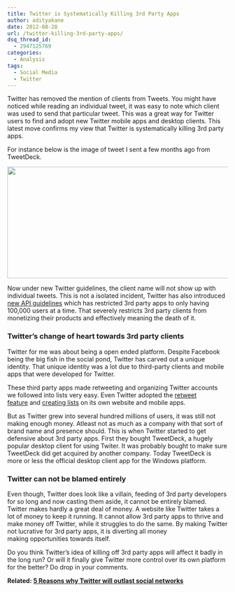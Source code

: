 ```yaml
---
title: Twitter is Systematically Killing 3rd Party Apps
author: adityakane
date: 2012-08-28
url: /twitter-killing-3rd-party-apps/
dsq_thread_id:
  - 2947125769
categories:
  - Analysis
tags:
  - Social Media
  - Twitter
---
```

Twitter has removed the mention of clients from Tweets. You might have noticed while reading an individual tweet, it was easy to note which client was used to send that particular tweet. This was a great way for Twitter users to find and adopt new Twitter mobile apps and desktop clients. This latest move confirms my view that Twitter is systematically killing 3rd party apps.

For instance below is the image of tweet I sent a few months ago from TweetDeck.

[<img class="size-full wp-image-61339 alignnone" title="Twitter_ClientName_Tweet" src="http://cdn.devilsworkshop.org/files/2012/08/Twitter_ClientName_Tweet.png" alt="" width="546" height="255" />][1]

Now under new Twitter guidelines, the client name will not show up with individual tweets. This is not a isolated incident, Twitter has also introduced <a href="https://dev.twitter.com/blog/changes-coming-to-twitter-api" onclick="_gaq.push(['_trackEvent', 'outbound-article', 'https://dev.twitter.com/blog/changes-coming-to-twitter-api', 'new API guidelines']);" >new API guidelines</a> which has restricted 3rd party apps to only having 100,000 users at a time. That severely restricts 3rd party clients from monetizing their products and effectively meaning the death of it.

### Twitter&#8217;s change of heart towards 3rd party clients

Twitter for me was about being a open ended platform. Despite Facebook being the big fish in the social pond, Twitter has carved out a unique identity. That unique identity was a lot due to third-party clients and mobile apps that were developed for Twitter.

These third party apps made retweeting and organizing Twitter accounts we followed into lists very easy. Even Twitter adopted the [retweet feature][2] and [creating lists][3] on its own website and mobile apps.

But as Twitter grew into several hundred millions of users, it was still not making enough money. Atleast not as much as a company with that sort of brand name and presence should. This is when Twitter started to get defensive about 3rd party apps. First they bought TweetDeck, a hugely popular desktop client for using Twiter. It was probably bought to make sure TweetDeck did get acquired by another company. Today TweetDeck is more or less the official desktop client app for the Windows platform.

### Twitter can not be blamed entirely

Even though, Twitter does look like a villain, feeding of 3rd party developers for so long and now casting them aside, it cannot be entirely blamed. Twitter makes hardly a great deal of money. A website like Twitter takes a lot of money to keep it running. It cannot allow 3rd party apps to thrive and make money off Twitter, while it struggles to do the same. By making Twitter not lucrative for 3rd party apps, it is diverting all money making opportunities towards itself.

Do you think Twitter&#8217;s idea of killing off 3rd party apps will affect it badly in the long run? Or will it finally give Twitter more control over its own platform for the better? Do drop in your comments.

**Related: [5 Reasons why Twitter will outlast social networks][4]**

 [1]: http://cdn.devilsworkshop.org/files/2012/08/Twitter_ClientName_Tweet.png
 [2]: http://devilsworkshop.org/whats-good-and-bad-about-retweet-feature-in-twitter/ "Twitter gets retweet feature"
 [3]: http://devilsworkshop.org/bulk-following-starts-with-twitter-lists/ "Twitter Lists promotes Bulk Following"
 [4]: http://devilsworkshop.org/twitter-outlast-social-networks/
